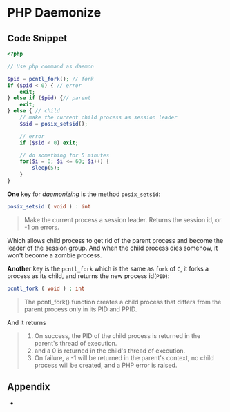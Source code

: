 # PHP Daemonize

## Code Snippet

```php
<?php

// Use php command as daemon

$pid = pcntl_fork(); // fork
if ($pid < 0) { // error
    exit;
} else if ($pid) {// parent
    exit;
} else { // child
    // make the current child process as session leader
    $sid = posix_setsid();

    // error
    if ($sid < 0) exit;

    // do something for 5 minutes
    for($i = 0; $i <= 60; $i++) {
        sleep(5);
    }
}
```

**One** key for _daemonizing_ is the method `posix_setsid`:

```php
posix_setsid ( void ) : int
```

> Make the current process a session leader. Returns the session id, or -1 on errors.

Which allows child process to get rid of the parent process and become the leader of the session group. And when the child process dies somehow, it won't become a zombie process.

**Another** key is the `pcntl_fork` which is the same as `fork` of `C`, it forks a process as its child, and returns the new process id(`PID`):

```php
pcntl_fork ( void ) : int
```

> The pcntl_fork() function creates a child process that differs from the parent process only in its PID and PPID.

And it returns

> 1. On success, the PID of the child process is returned in the parent's thread of execution.
> 2.  and a 0 is returned in the child's thread of execution.
> 3. On failure, a -1 will be returned in the parent's context, no child process will be created, and a PHP error is raised.

## Appendix

- []()